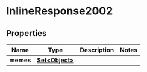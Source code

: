

# InlineResponse2002


## Properties

Name | Type | Description | Notes
------------ | ------------- | ------------- | -------------
**memes** | [**Set&lt;Object&gt;**](Object.md) |  | 



